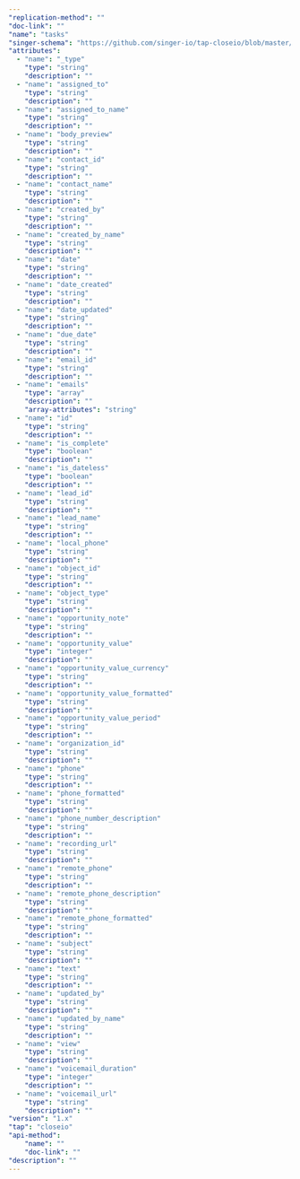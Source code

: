 ```yaml
---
"replication-method": ""
"doc-link": ""
"name": "tasks"
"singer-schema": "https://github.com/singer-io/tap-closeio/blob/master/tap_closeio/schemas/tasks.json"
"attributes":
  - "name": "_type"
    "type": "string"
    "description": ""
  - "name": "assigned_to"
    "type": "string"
    "description": ""
  - "name": "assigned_to_name"
    "type": "string"
    "description": ""
  - "name": "body_preview"
    "type": "string"
    "description": ""
  - "name": "contact_id"
    "type": "string"
    "description": ""
  - "name": "contact_name"
    "type": "string"
    "description": ""
  - "name": "created_by"
    "type": "string"
    "description": ""
  - "name": "created_by_name"
    "type": "string"
    "description": ""
  - "name": "date"
    "type": "string"
    "description": ""
  - "name": "date_created"
    "type": "string"
    "description": ""
  - "name": "date_updated"
    "type": "string"
    "description": ""
  - "name": "due_date"
    "type": "string"
    "description": ""
  - "name": "email_id"
    "type": "string"
    "description": ""
  - "name": "emails"
    "type": "array"
    "description": ""
    "array-attributes": "string"
  - "name": "id"
    "type": "string"
    "description": ""
  - "name": "is_complete"
    "type": "boolean"
    "description": ""
  - "name": "is_dateless"
    "type": "boolean"
    "description": ""
  - "name": "lead_id"
    "type": "string"
    "description": ""
  - "name": "lead_name"
    "type": "string"
    "description": ""
  - "name": "local_phone"
    "type": "string"
    "description": ""
  - "name": "object_id"
    "type": "string"
    "description": ""
  - "name": "object_type"
    "type": "string"
    "description": ""
  - "name": "opportunity_note"
    "type": "string"
    "description": ""
  - "name": "opportunity_value"
    "type": "integer"
    "description": ""
  - "name": "opportunity_value_currency"
    "type": "string"
    "description": ""
  - "name": "opportunity_value_formatted"
    "type": "string"
    "description": ""
  - "name": "opportunity_value_period"
    "type": "string"
    "description": ""
  - "name": "organization_id"
    "type": "string"
    "description": ""
  - "name": "phone"
    "type": "string"
    "description": ""
  - "name": "phone_formatted"
    "type": "string"
    "description": ""
  - "name": "phone_number_description"
    "type": "string"
    "description": ""
  - "name": "recording_url"
    "type": "string"
    "description": ""
  - "name": "remote_phone"
    "type": "string"
    "description": ""
  - "name": "remote_phone_description"
    "type": "string"
    "description": ""
  - "name": "remote_phone_formatted"
    "type": "string"
    "description": ""
  - "name": "subject"
    "type": "string"
    "description": ""
  - "name": "text"
    "type": "string"
    "description": ""
  - "name": "updated_by"
    "type": "string"
    "description": ""
  - "name": "updated_by_name"
    "type": "string"
    "description": ""
  - "name": "view"
    "type": "string"
    "description": ""
  - "name": "voicemail_duration"
    "type": "integer"
    "description": ""
  - "name": "voicemail_url"
    "type": "string"
    "description": ""
"version": "1.x"
"tap": "closeio"
"api-method":
    "name": ""
    "doc-link": ""
"description": ""
---
```

